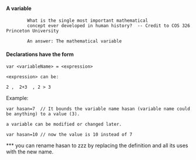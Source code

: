 #### A variable


            What is the single most important mathematical
            concept ever developed in human history?  -- Credit to COS 326 Princeton University

            An answer: The mathematical variable
            
            
 #### Declarations have the form
         
    var <variableName> = <expression>
    
    <expression> can be:
    
    2 ,  2+3  , 2 > 3

   Example:
    
    var hasan=7  // It bounds the variable name hasan (variable name could be anything) to a value (3).
    
    a variable can be modified or changed later.
    
    var hasan=10 // now the value is 10 instead of 7
    
    
   *** you can rename hasan to zzz by replacing the definition and all its uses with the new name.
    
    
    
            
            
